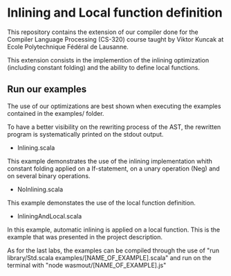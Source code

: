# Inlining and Local function definition

This repository contains the extension of our compiler done for the Compiler Language Processing (CS-320) course taught by Viktor Kuncak at Ecole Polytechnique Fédéral de Lausanne.

This extension consists in the implemention of the inlining optimization (including constant folding) and the ability to define local functions.

## Run our examples
The use of our optimizations are best shown when executing the examples contained in the examples/ folder.

To have a better visibility on the rewriting process of the AST, the rewritten program is systematically printed on the stdout output.

- Inlining.scala

This example demonstrates the use of the inlining implementation whith constant folding applied on a If-statement, on a unary operation (Neg) and on several binary operations.
- NoInlining.scala

This example demonstates the use of the local function definition.

- InliningAndLocal.scala

In this example, automatic inlining is applied on a local function. This is the example that was presented in the project description.

As for the last labs, the examples can be compiled through the use of "run library/Std.scala examples/[NAME_OF_EXAMPLE].scala" and run on the terminal with "node wasmout/[NAME_OF_EXAMPLE].js"
